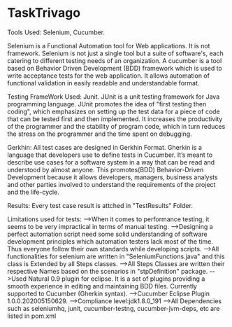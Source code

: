 # TaskTrivago
Tools Used: Selenium, Cucumber.

Selenium is a Functional Automation tool for Web applications. It is not framework. Selenium is not just a single tool but a suite of software's, each catering to different testing needs of an organization. A cucumber is a tool based on Behavior Driven Development (BDD) framework which is used to write acceptance tests for the web application. It allows automation of functional validation in easily readable and understandable format.

Testing FrameWork Used: Junit. 
JUnit is a unit testing framework for Java programming language. JUnit promotes the idea of "first testing then coding", which emphasizes on setting up the test data for a piece of code that can be tested first and then implemented. It increases the productivity of the programmer and the stability of program code, which in turn reduces the stress on the programmer and the time spent on debugging.

Gerkhin: All test cases are designed in Gerkhin Format. 
Gherkin is a language that developers use to define tests in Cucumber. It’s meant to describe use cases for a software system in a way that can be read and understood by almost anyone. This promotes(BDD) Behavior-Driven Development because it allows developers, managers, business analysts and other parties involved to understand the requirements of the project and the life-cycle.

Results: Every test case result is attched in "TestResults" Folder.

Limitations used for tests: -->When it comes to performance testing, it seems to be very impractical in terms of manual testing. -->Designing a perfect automation script need some solid understanding of software development principles which automation testers lack most of the time. Thus everyone follow their own standards while developing scripts. -->All functionalities for selenium are written in "SeleniumFunctions.java" and this class is Extended by all Steps classes. -->All Steps Classes are written their respective Names based on the scenarios in "stpDefinition" package. -->Used Natural 0.9 plugin for eclipse.
It is a set of plugins providing a smooth experience in editing and maintaining BDD files. Currently supported to Cucumber (Gherkin syntax). -->Cucumber Eclipse Plugin 1.0.0.202005150629. -->Compliance level:jdk1.8.0_191 -->All Dependencies such as seleniumhq, junit, cucumber-testng, cucumber-jvm-deps, etc are listed in pom.xml
